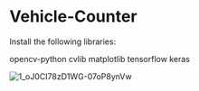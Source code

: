 # Vehicle-Counter

Install the following libraries:

opencv-python
cvlib
matplotlib
tensorflow
keras

![1_oJ0CI78zD1WG-07oP8ynVw](https://user-images.githubusercontent.com/60902004/125309773-66ddfd80-e308-11eb-95a5-d9e5e1cbc3c8.jpeg)
